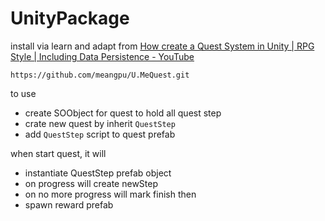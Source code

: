 # UnityPackage

install via
learn and adapt from
[How create a Quest System in Unity | RPG Style | Including Data Persistence - YouTube](https://www.youtube.com/watch?v=UyTJLDGcT64)

```text
https://github.com/meangpu/U.MeQuest.git
```

to use

- create SOObject for quest to hold all quest step
- crate new quest by inherit `QuestStep`
- add `QuestStep` script to quest prefab

when start quest, it will

- instantiate QuestStep prefab object
- on progress will create newStep
- on no more progress will mark finish then
- spawn reward prefab
